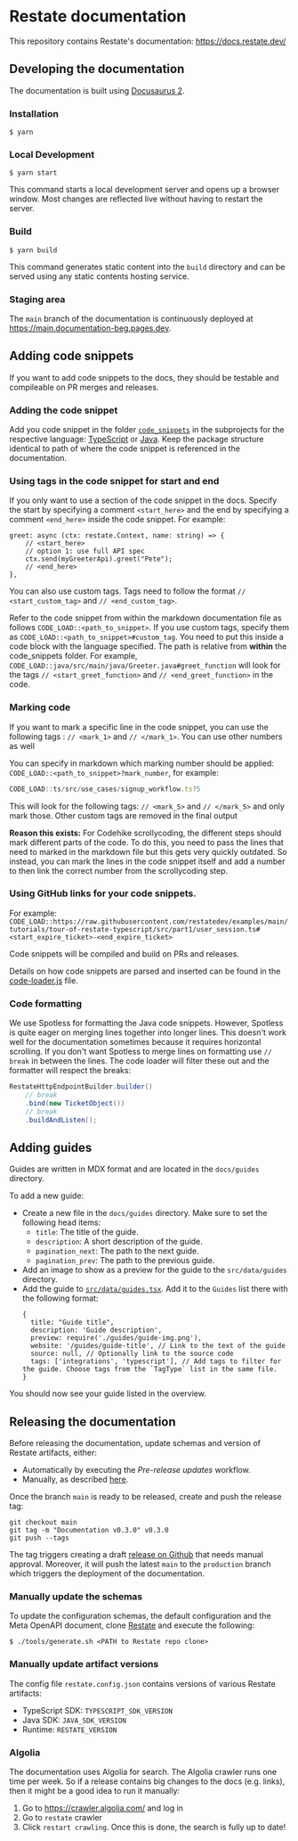 # Restate documentation

This repository contains Restate's documentation: https://docs.restate.dev/

## Developing the documentation

The documentation is built using [Docusaurus 2](https://docusaurus.io/).

### Installation

```
$ yarn
```

### Local Development

```
$ yarn start
```

This command starts a local development server and opens up a browser window. Most changes are reflected live without having to restart the server.

### Build

```
$ yarn build
```

This command generates static content into the `build` directory and can be served using any static contents hosting service.

### Staging area

The `main` branch of the documentation is continuously deployed at https://main.documentation-beg.pages.dev.

## Adding code snippets
If you want to add code snippets to the docs, they should be testable and compileable on PR merges and releases.

### Adding the code snippet
Add you code snippet in the folder [`code_snippets`](/code_snippets) in the subprojects for the respective language: [TypeScript](code_snippets/ts) or [Java](code_snippets/java). Keep the package structure identical to path of where the code snippet is referenced in the documentation.

### Using tags in the code snippet for start and end
If you only want to use a section of the code snippet in the docs. Specify the start by specifying a comment `<start_here>` and the end by specifying a comment `<end_here>` inside the code snippet. For example:
```
greet: async (ctx: restate.Context, name: string) => {
    // <start_here>
    // option 1: use full API spec
    ctx.send(myGreeterApi).greet("Pete");
    // <end_here>
},
```
You can also use custom tags. Tags need to follow the format  `// <start_custom_tag>` and `// <end_custom_tag>`. 

Refer to the code snippet from within the markdown documentation file as follows `CODE_LOAD::<path_to_snippet>`. If you use custom tags, specify them as  `CODE_LOAD::<path_to_snippet>#custom_tag`. You need to put this inside a code block with the language specified. The path is relative from **within** the code_snippets folder. For example, `CODE_LOAD::java/src/main/java/Greeter.java#greet_function` will look for the tags `// <start_greet_function>` and `// <end_greet_function>` in the code.

### Marking code 
If you want to mark a specific line in the code snippet, you can use the following tags : `// <mark_1>` and `// </mark_1>`.
You can use other numbers as well 

You can specify in markdown which marking number should be applied: `CODE_LOAD::<path_to_snippet>?mark_number`, for example:
```ts user_sign_up_flow.ts
CODE_LOAD::ts/src/use_cases/signup_workflow.ts?5
```
This will look for the following tags: `// <mark_5>` and `// </mark_5>` and only mark those. Other custom tags are removed in the final output

**Reason this exists:**
For Codehike scrollycoding, the different steps should mark different parts of the code. 
To do this, you need to pass the lines that need to marked in the markdown file but this gets very quickly outdated. 
So instead, you can mark the lines in the code snippet itself and add a number to then link the correct number from the scrollycoding step.

### Using GitHub links for your code snippets. 
For example: 
`CODE_LOAD::https://raw.githubusercontent.com/restatedev/examples/main/tutorials/tour-of-restate-typescript/src/part1/user_session.ts#<start_expire_ticket>-<end_expire_ticket>`


Code snippets will be compiled and build on PRs and releases. 

Details on how code snippets are parsed and inserted can be found in the [code-loader.js](src/plugins/code-loader.js) file.

### Code formatting
We use Spotless for formatting the Java code snippets. 
However, Spotless is quite eager on merging lines together into longer lines. 
This doesn't work well for the documentation sometimes because it requires horizontal scrolling.
If you don't want Spotless to merge lines on formatting use `// break` in between the lines.
The code loader will filter these out and the formatter will respect the breaks:
```java
RestateHttpEndpointBuilder.builder()
    // break
    .bind(new TicketObject())
    // break
    .buildAndListen();
```

## Adding guides

Guides are written in MDX format and are located in the `docs/guides` directory.

To add a new guide:
- Create a new file in the `docs/guides` directory. Make sure to set the following head items:
    - `title`: The title of the guide.
    - `description`: A short description of the guide.
    - `pagination_next`: The path to the next guide.
    - `pagination_prev`: The path to the previous guide.
- Add an image to show as a preview for the guide to the `src/data/guides` directory.
- Add the guide to [`src/data/guides.tsx`](). Add it to the `Guides` list there with the following format:
  ```
  {
    title: "Guide title",
    description: 'Guide description',
    preview: require('./guides/guide-img.png'),
    website: '/guides/guide-title', // Link to the text of the guide
    source: null, // Optionally link to the source code
    tags: ['integrations', 'typescript'], // Add tags to filter for the guide. Choose tags from the `TagType` list in the same file.
  }
  ```

You should now see your guide listed in the overview.

## Releasing the documentation

Before releasing the documentation, update schemas and version of Restate artifacts, either:

- Automatically by executing the _Pre-release updates_ workflow.
- Manually, as described [here](#manually-update-the-schemas).

Once the branch `main` is ready to be released, create and push the release tag:

```shell
git checkout main
git tag -m "Documentation v0.3.0" v0.3.0
git push --tags
```

The tag triggers creating a draft [release on Github](https://github.com/restatedev/documentation/releases) that needs manual approval.
Moreover, it will push the latest `main` to the `production` branch which triggers the deployment of the documentation.

### Manually update the schemas

To update the configuration schemas, the default configuration and the Meta OpenAPI document,
clone [Restate](https://github.com/restatedev/restate/) and execute the following:

```shell
$ ./tools/generate.sh <PATH to Restate repo clone>
```

### Manually update artifact versions

The config file `restate.config.json` contains versions of various Restate artifacts:

- TypeScript SDK: `TYPESCRIPT_SDK_VERSION`
- Java SDK: `JAVA_SDK_VERSION`
- Runtime: `RESTATE_VERSION`

### Algolia
The documentation uses Algolia for search. 
The Algolia crawler runs one time per week. 
So if a release contains big changes to the docs (e.g. links), then it might be a good idea to run it manually: 
1. Go to https://crawler.algolia.com/ and log in
2. Go to `restate` crawler
3. Click `restart crawling`. Once this is done, the search is fully up to date!
